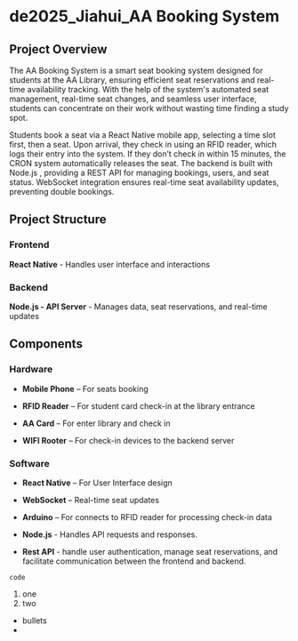 # de2025_Jiahui_AA Booking System
## Project Overview
The AA Booking System is a smart seat booking system designed for students at the AA Library, ensuring efficient seat reservations and real-time availability tracking. With the help of the system's automated seat management, real-time seat changes, and seamless user interface, students can concentrate on their work without wasting time finding a study spot.

Students book a seat via a React Native mobile app, selecting a time slot first, then a seat. Upon arrival, they check in using an RFID reader, which logs their entry into the system. If they don’t check in within 15 minutes, the CRON system automatically releases the seat. The backend is built with Node.js , providing a REST API for managing bookings, users, and seat status. WebSocket integration ensures real-time seat availability updates, preventing double bookings.

## Project Structure

### Frontend
**React Native** - Handles user interface and interactions

### Backend
**Node.js - API Server** - Manages data, seat reservations, and real-time updates

## Components

### Hardware
* **Mobile Phone** – For seats booking

* **RFID Reader** – For student card check-in at the library entrance

* **AA Card** – For enter library and check in

* **WIFI Rooter** – For check-in devices to the backend server


### Software
* **React Native** – For User Interface design

* **WebSocket** – Real-time seat updates

* **Arduino** – For connects to RFID reader for processing check-in data

* **Node.js** - Handles API requests and responses.

* **Rest API** - handle user authentication, manage seat reservations, and facilitate communication between the frontend and backend.

```
code
```
1. one
2. two


* bullets
* 
